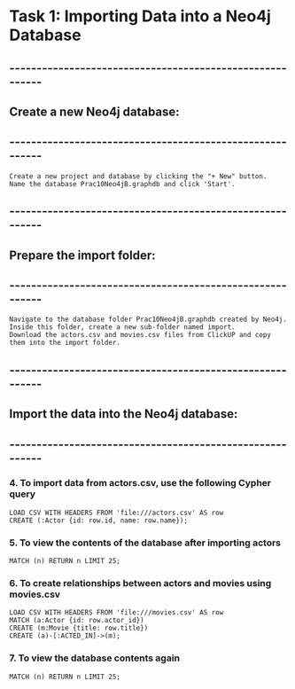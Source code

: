 # Task 1: Importing Data into a Neo4j Database
## ---------------------------------------------------------
## Create a new Neo4j database:
## ---------------------------------------------------------
```
Create a new project and database by clicking the "+ New" button.
Name the database Prac10Neo4jB.graphdb and click 'Start'.
```

## ---------------------------------------------------------
## Prepare the import folder:
## ---------------------------------------------------------
```
Navigate to the database folder Prac10Neo4jB.graphdb created by Neo4j.
Inside this folder, create a new sub-folder named import.
Download the actors.csv and movies.csv files from ClickUP and copy them into the import folder.
```

## ---------------------------------------------------------
## Import the data into the Neo4j database:
## ---------------------------------------------------------

### 4. To import data from actors.csv, use the following Cypher query
```
LOAD CSV WITH HEADERS FROM 'file:///actors.csv' AS row
CREATE (:Actor {id: row.id, name: row.name});
```

### 5. To view the contents of the database after importing actors
```
MATCH (n) RETURN n LIMIT 25;
```

### 6. To create relationships between actors and movies using movies.csv
```
LOAD CSV WITH HEADERS FROM 'file:///movies.csv' AS row
MATCH (a:Actor {id: row.actor_id})
CREATE (m:Movie {title: row.title})
CREATE (a)-[:ACTED_IN]->(m);
```

### 7. To view the database contents again
```
MATCH (n) RETURN n LIMIT 25;
```
